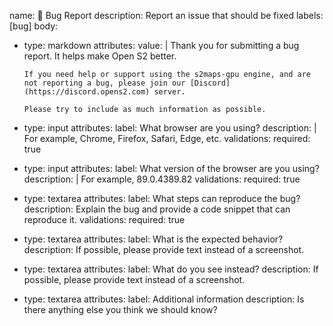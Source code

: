 name: 🐛 Bug Report
description: Report an issue that should be fixed
labels: [bug]
body:
  - type: markdown
    attributes:
      value: |
        Thank you for submitting a bug report. It helps make Open S2 better.

        If you need help or support using the s2maps-gpu engine, and are not reporting a bug, please join our [Discord](https://discord.opens2.com) server.

        Please try to include as much information as possible.

  - type: input
    attributes:
      label: What browser are you using?
      description: |
        For example, Chrome, Firefox, Safari, Edge, etc.
    validations:
        required: true
  - type: input
    attributes:
      label: What version of the browser are you using?
      description: |
        For example, 89.0.4389.82
    validations:
        required: true
  - type: textarea
    attributes:
      label: What steps can reproduce the bug?
      description: Explain the bug and provide a code snippet that can reproduce it.
    validations:
      required: true
  - type: textarea
    attributes:
      label: What is the expected behavior?
      description: If possible, please provide text instead of a screenshot.
  - type: textarea
    attributes:
      label: What do you see instead?
      description: If possible, please provide text instead of a screenshot.
  - type: textarea
    attributes:
      label: Additional information
      description: Is there anything else you think we should know?
